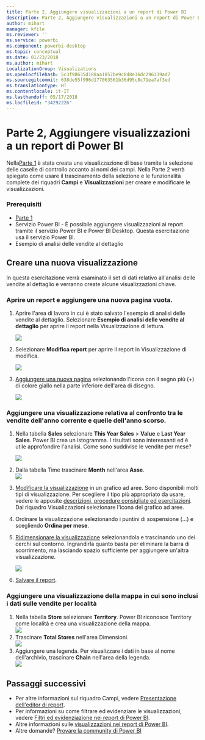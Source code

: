 ```yaml
---
title: Parte 2, Aggiungere visualizzazioni a un report di Power BI
description: Parte 2, Aggiungere visualizzazioni a un report di Power BI
author: mihart
manager: kfile
ms.reviewer: ''
ms.service: powerbi
ms.component: powerbi-desktop
ms.topic: conceptual
ms.date: 01/23/2018
ms.author: mihart
LocalizationGroup: Visualizations
ms.openlocfilehash: 5c3f98635d188aa1857be9c8d8e36dc296339ad7
ms.sourcegitcommit: 638de55f996d177063561b36d95c8c71ea7af3ed
ms.translationtype: HT
ms.contentlocale: it-IT
ms.lasthandoff: 05/17/2018
ms.locfileid: "34292226"
---
```

# <a name="part-2-add-visualizations-to-a-power-bi-report"></a>Parte 2, Aggiungere visualizzazioni a un report di Power BI
Nella[Parte 1](power-bi-report-add-visualizations-ii.md) è stata creata una visualizzazione di base tramite la selezione delle caselle di controllo accanto ai nomi dei campi.  Nella Parte 2 verrà spiegato come usare il trascinamento della selezione e le funzionalità complete dei riquadri **Campi** e **Visualizzazioni** per creare e modificare le visualizzazioni.

### <a name="prerequisites"></a>Prerequisiti
- [Parte 1](power-bi-report-add-visualizations-ii.md)
- Servizio Power BI - È possibile aggiungere visualizzazioni ai report tramite il servizio Power BI e Power BI Desktop. Questa esercitazione usa il servizio Power BI. 
- Esempio di analisi delle vendite al dettaglio

## <a name="create-a-new-visualization"></a>Creare una nuova visualizzazione
In questa esercitazione verrà esaminato il set di dati relativo all'analisi delle vendite al dettaglio e verranno create alcune visualizzazioni chiave.

### <a name="open-a-report-and-add-a-new-blank-page"></a>Aprire un report e aggiungere una nuova pagina vuota.
1. Aprire l'area di lavoro in cui è stato salvato l'esempio di analisi delle vendite al dettaglio. Selezionare **Esempio di analisi delle vendite al dettaglio** per aprire il report nella Visualizzazione di lettura.
   
   ![](media/power-bi-report-add-visualizations-ii/power-bi-open-report.png)
2. Selezionare **Modifica report** per aprire il report in Visualizzazione di modifica.
   
   ![](media/power-bi-report-add-visualizations-ii/editreport1.png)
3. [Aggiungere una nuova pagina](power-bi-report-add-page.md) selezionando l'icona con il segno più (+) di colore giallo nella parte inferiore dell'area di disegno.
   
   ![](media/power-bi-report-add-visualizations-ii/pbi_addreportpage.png)

### <a name="add-a-visualization-that-looks-at-this-years-sales-compared-to-last-year"></a>Aggiungere una visualizzazione relativa al confronto tra le vendite dell'anno corrente e quelle dell'anno scorso.
1. Nella tabella **Sales** selezionare **This Year Sales** > **Value** e **Last Year Sales**. Power BI crea un istogramma.  I risultati sono interessanti ed è utile approfondire l'analisi. Come sono suddivise le vendite per mese?  
   
   ![](media/power-bi-report-add-visualizations-ii/pbi_part2_4bnew.png)
2. Dalla tabella Time trascinare **Month** nell'area **Asse**.  
   ![](media/power-bi-report-add-visualizations-ii/pbi_part2_5newnew.png)
3. [Modificare la visualizzazione](power-bi-report-change-visualization-type.md) in un grafico ad aree.  Sono disponibili molti tipi di visualizzazione. Per scegliere il tipo più appropriato da usare, vedere le apposite [descrizioni, procedure consigliate ed esercitazioni](power-bi-visualization-types-for-reports-and-q-and-a.md). Dal riquadro Visualizzazioni selezionare l'icona del grafico ad aree.
4. Ordinare la visualizzazione selezionando i puntini di sospensione (...) e scegliendo **Ordina per mese**.
5. [Ridimensionare la visualizzazione](power-bi-visualization-move-and-resize.md) selezionandola e trascinando uno dei cerchi sul contorno. Ingrandirla quanto basta per eliminare la barra di scorrimento, ma lasciando spazio sufficiente per aggiungere un'altra visualizzazione.
   
   ![](media/power-bi-report-add-visualizations-ii/pbi_part2_7b.png)
6. [Salvare il report](service-report-save.md).

### <a name="add-a-map-visualization-that-looks-at-sales-by-location"></a>Aggiungere una visualizzazione della mappa in cui sono inclusi i dati sulle vendite per località
1. Nella tabella **Store** selezionare **Territory**. Power BI riconosce Territory come località e crea una visualizzazione della mappa.  
   ![](media/power-bi-report-add-visualizations-ii/pbi_part2_8newnew.png)
2. Trascinare **Total Stores** nell'area Dimensioni.  
   ![](media/power-bi-report-add-visualizations-ii/power-bi-add-visual-to-a-reportnew.png)
3. Aggiungere una legenda.  Per visualizzare i dati in base al nome dell'archivio, trascinare **Chain** nell'area della legenda.  
   ![](media/power-bi-report-add-visualizations-ii/power-bi-add-visual-to-a-report-3new.png)

## <a name="next-steps"></a>Passaggi successivi
* Per altre informazioni sul riquadro Campi, vedere [Presentazione dell'editor di report](service-the-report-editor-take-a-tour.md).   
* Per informazioni su come filtrare ed evidenziare le visualizzazioni, vedere [Filtri ed evidenziazione nei report di Power BI](power-bi-reports-filters-and-highlighting.md).  
* Altre informazioni sulle [visualizzazioni nei report di Power BI](power-bi-report-visualizations.md).  
* Altre domande? [Provare la community di Power BI](http://community.powerbi.com/)

